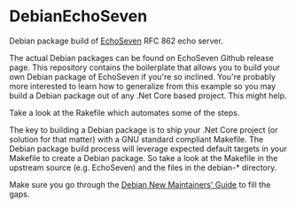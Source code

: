 # DebianEchoSeven
Debian package build of [EchoSeven](https://github.com/polarapfel/EchoSeven) RFC 862 echo server.

The actual Debian packages can be found on EchoSeven Github release page. This repository contains the boilerplate that allows you to build your own Debian package of EchoSeven if you're so inclined. You're probably more interested to learn how to generalize from this example so you may build a Debian package out of any .Net Core based project. This might help.

Take a look at the Rakefile which automates some of the steps.

The key to building a Debian package is to ship your .Net Core project (or solution for that matter) with a GNU standard compliant Makefile. The Debian package build process will leverage expected default targets in your Makefile to create a Debian package. So take a look at the Makefile in the upstream source (e.g. EchoSeven) and the files in the debian-* directory.

Make sure you go through the [Debian New Maintainers' Guide](https://www.debian.org/doc/manuals/maint-guide/index.en.html) to fill the gaps.
